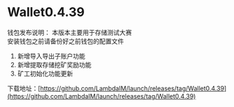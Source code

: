 # Wallet0.4.39

钱包发布说明：
本版本主要用于存储测试大赛  
安装钱包之前请备份好之前钱包的配置文件

1. 新增导入导出子账户功能
2. 新增提取存储挖矿奖励功能
3. 矿工初始化功能更新

下载地址：[https://github.com/LambdaIM/launch/releases/tag/Wallet0.4.39](https://github.com/LambdaIM/launch/releases/tag/Wallet0.4.39)
